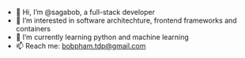 - 👋 Hi, I’m @sagabob, a full-stack developer
- 👀 I’m interested in software architechture, frontend frameworks and containers
- 🌱 I’m currently learning python and machine learning
- 📫 Reach me: bobpham.tdp@gmail.com

<!---
sagabob/sagabob is a ✨ special ✨ repository because its `README.md` (this file) appears on your GitHub profile.
You can click the Preview link to take a look at your changes.
--->
